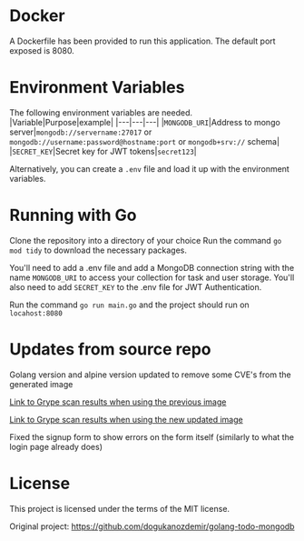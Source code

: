 # Docker
A Dockerfile has been provided to run this application.  The default port exposed is 8080.

# Environment Variables
The following environment variables are needed.
|Variable|Purpose|example|
|---|---|---|
|`MONGODB_URI`|Address to mongo server|`mongodb://servername:27017` or `mongodb://username:password@hostname:port` or `mongodb+srv://` schema|
|`SECRET_KEY`|Secret key for JWT tokens|`secret123`|

Alternatively, you can create a `.env` file and load it up with the environment variables.

# Running with Go

Clone the repository into a directory of your choice Run the command `go mod tidy` to download the necessary packages.

You'll need to add a .env file and add a MongoDB connection string with the name `MONGODB_URI` to access your collection for task and user storage.
You'll also need to add `SECRET_KEY` to the .env file for JWT Authentication.

Run the command `go run main.go` and the project should run on `locahost:8080`

# Updates from source repo

Golang version and alpine version updated to remove some CVE's from the generated image

[Link to Grype scan results when using the previous image](https://github.com/ak3a1/tasky/blob/main/grype_scans/5_21_2025/previous_image_golang_1.19_alpine_3.17.0.txt)

[Link to Grype scan results when using the new updated image](https://github.com/ak3a1/tasky/blob/main/grype_scans/5_21_2025/new_image_golang_1.24_alpine_3.21.3.txt)

Fixed the signup form to show errors on the form itself (similarly to what the login page already does)

# License

This project is licensed under the terms of the MIT license.

Original project: https://github.com/dogukanozdemir/golang-todo-mongodb
